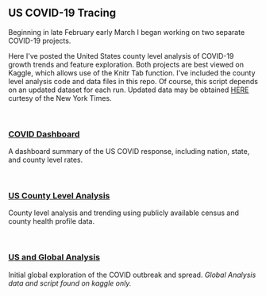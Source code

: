 ## US COVID-19 Tracing

Beginning in late February early March I began working on two separate COVID-19 projects.

Here I've posted the United States county level analysis of COVID-19 growth trends and feature exploration. Both projects are best viewed on Kaggle, which allows use of the Knitr Tab function. I've included the county level analysis code and data files in this repo. Of course, this script depends on an updated dataset for each run. Updated data may be obtained [HERE](https://www.kaggle.com/fireballbyedimyrnmom/us-counties-covid-19-dataset) curtesy of the New York Times.

<br>

### [COVID Dashboard](https://m-jmc.github.io)
A dashboard summary of the US COVID response, including nation, state, and county level rates.

<br>

### [US County Level Analysis](https://www.kaggle.com/mcnamamj/us-county-spread-sir-mice-svm)
County level analysis and trending using publicly available census and county health profile data.

<br>

### [US and Global Analysis](https://www.kaggle.com/mcnamamj/covid-19-graphing-and-mapping)
Initial global exploration of the COVID outbreak and spread. *Global Analysis data and script found on kaggle only.*
